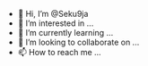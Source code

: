 - 👋 Hi, I’m @Seku9ja
- 👀 I’m interested in ...
- 🌱 I’m currently learning ...
- 💞️ I’m looking to collaborate on ...
- 📫 How to reach me ...

<!---
Seku9ja/Seku9ja is a ✨ special ✨ repository because its `README.md` (this file) appears on your GitHub profile.
You can click the Preview link to take a look at your changes.
--->
